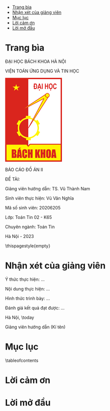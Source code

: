 - [Trang bìa](#trang-bìa)
- [Nhận xét của giảng viên](#nhận-xét-của-giảng-viên)
- [Mục lục](#mục-lục)
- [Lời cảm ơn](#lời-cảm-ơn)
- [Lời mở đầu](#lời-mở-đầu)

# Trang bìa

ĐẠI HỌC BÁCH KHOA HÀ NỘI

VIỆN TOÁN ỨNG DỤNG VÀ TIN HỌC

![](pictures/logoBK.png)

BÁO CÁO ĐỒ ÁN II

ĐỀ TÀI:

<!--Xây dựng kiến trúc vi dịch vụ cho bài toán hóa đơn điện tử-->

<!--Sử dụng thiết kế hướng miền xây dựng kiến trúc vi dịch vụ cho bài toán hóa đơn điện tử-->

Giảng viên hướng dẫn: TS. Vũ Thành Nam

Sinh viên thực hiện: Vũ Văn Nghĩa

Mã số sinh viên: 20206205

Lớp: Toán Tin 02 - K65

Chuyên ngành: Toán Tin

Hà Nội - 2023

\thispagestyle{empty}

# Nhận xét của giảng viên

Ý thức thực hiện: ...

Nội dung thực hiện: ...

Hình thức trình bày: ...

Đánh giá kết quả đạt được: ...

Hà Nội, \today

Giảng viên hướng dẫn
(Kí tên)

# Mục lục

\tableofcontents

# Lời cảm ơn

# Lời mở đầu

<!--!======================================================-->

<!--Tóm tắt nội dung đồ án-->
<!--[](0.3.TomTatNoiDungDoAn.md)-->
<!--Đánh giá và thảo luận-->
<!--[](0.4.DanhGiaVaThaoLuan.md)-->

[](0.5.DanhSach.md)
[](1.0.GioiThieuChung.md)
[](1.1.GioiThieuBaiToanHoaDonDienTu.md)
[](1.2.GioiThieuVeKienTrucViDichVu.md)
[](1.3.GioiThieuVeTKHM.md)

<!---->

[](2.0.YeuCauNghiepVu.md)

<!---->

[](3.0.ChiTietVaApDungTKHM.md)

<!--[](3.1.TKHMLaGi.md)-->
<!--[](3.2.Mien.md)-->

[](3.3.MoHinhMien.md)
[](3.4.TenMienPhu.md)
